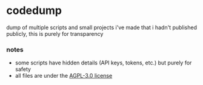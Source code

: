 # codedump
dump of multiple scripts and small projects i've made that i hadn't published publicly, this is purely for transparency

### notes
- some scripts have hidden details (API keys, tokens, etc.) but purely for safety
- all files are under the [AGPL-3.0 license](LICENSE)
